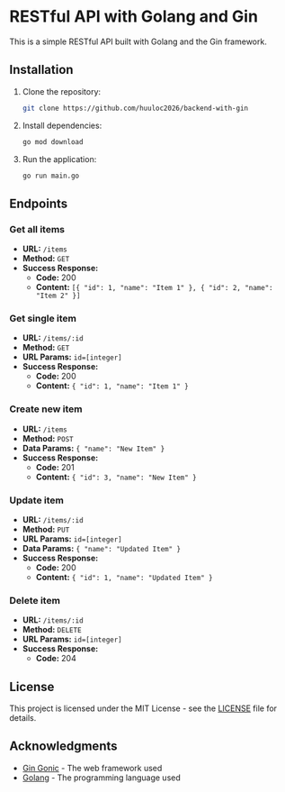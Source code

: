 # RESTful API with Golang and Gin

This is a simple RESTful API built with Golang and the Gin framework.

## Installation

1. Clone the repository:

   ```sh
   git clone https://github.com/huuloc2026/backend-with-gin
   ```

2. Install dependencies:

   ```sh
   go mod download
   ```

3. Run the application:
   ```sh
   go run main.go
   ```

## Endpoints

### Get all items

- **URL:** `/items`
- **Method:** `GET`
- **Success Response:**
  - **Code:** 200
  - **Content:** `[{ "id": 1, "name": "Item 1" }, { "id": 2, "name": "Item 2" }]`

### Get single item

- **URL:** `/items/:id`
- **Method:** `GET`
- **URL Params:** `id=[integer]`
- **Success Response:**
  - **Code:** 200
  - **Content:** `{ "id": 1, "name": "Item 1" }`

### Create new item

- **URL:** `/items`
- **Method:** `POST`
- **Data Params:** `{ "name": "New Item" }`
- **Success Response:**
  - **Code:** 201
  - **Content:** `{ "id": 3, "name": "New Item" }`

### Update item

- **URL:** `/items/:id`
- **Method:** `PUT`
- **URL Params:** `id=[integer]`
- **Data Params:** `{ "name": "Updated Item" }`
- **Success Response:**
  - **Code:** 200
  - **Content:** `{ "id": 1, "name": "Updated Item" }`

### Delete item

- **URL:** `/items/:id`
- **Method:** `DELETE`
- **URL Params:** `id=[integer]`
- **Success Response:**
  - **Code:** 204

## License

This project is licensed under the MIT License - see the [LICENSE](LICENSE) file for details.

## Acknowledgments

- [Gin Gonic](https://github.com/gin-gonic/gin) - The web framework used
- [Golang](https://golang.org/) - The programming language used
